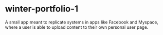 # winter-portfolio-1
A small app meant to replicate systems in apps like Facebook and Myspace, where a user is able to upload content to their own personal user page.
